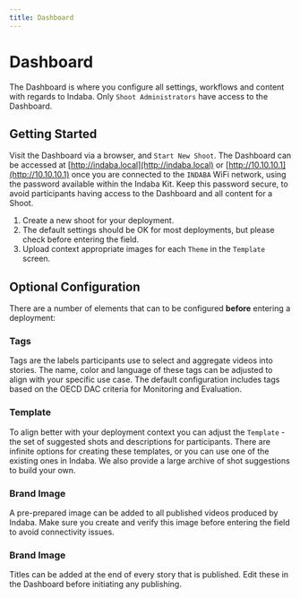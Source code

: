 ```yaml
---
title: Dashboard
---
```


<ReadTime />

# Dashboard

<Leader>

The Dashboard is where you configure all settings, workflows and content with regards to Indaba. Only `Shoot Administrators` have access to the Dashboard.

</Leader>

## Getting Started

Visit the Dashboard via a browser, and `Start New Shoot`. The Dashboard can be accessed at [http://indaba.local](http://indaba.local) or [http://10.10.10.1](http://10.10.10.1) once you are connected to the `INDABA` WiFi network, using the password available within the Indaba Kit. Keep this password secure, to avoid participants having access to the Dashboard and all content for a Shoot.

1. Create a new shoot for your deployment.
2. The default settings should be OK for most deployments, but please check before entering the field.
3. Upload context appropriate images for each `Theme` in the `Template` screen.

## Optional Configuration

There are a number of elements that can to be configured **before** entering a deployment:

### Tags

Tags are the labels participants use to select and aggregate videos into stories. The name, color and language of these tags can be adjusted to align with your specific use case. The default configuration includes tags based on the OECD DAC criteria for Monitoring and Evaluation.

### Template

To align better with your deployment context you can adjust the `Template` - the set of suggested shots and descriptions for participants. There are infinite options for creating these templates, or you can use one of the existing ones in Indaba. We also provide a large archive of shot suggestions to build your own.

### Brand Image

A pre-prepared image can be added to all published videos produced by Indaba. Make sure you create and verify this image before entering the field to avoid connectivity issues.

### Brand Image

Titles can be added at the end of every story that is published. Edit these in the Dashboard before initiating any publishing.
